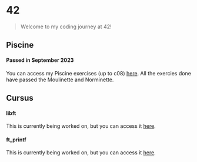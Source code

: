 # 42
> Welcome to my coding journey at 42!
## Piscine
#### Passed in September 2023
You can access my Piscine exercises (up to c08) [here](https://github.com/rwintgen/42/tree/main/piscine_42). All the exercies done have passed the Moulinette and Norminette.

## Cursus
#### libft
This is currently being worked on, but you can access it [here](https://github.com/rwintgen/42/tree/main/libft).

#### ft_printf
This is currently being worked on, but you can access it [here](https://github.com/rwintgen/42/tree/main/ft_printf).
